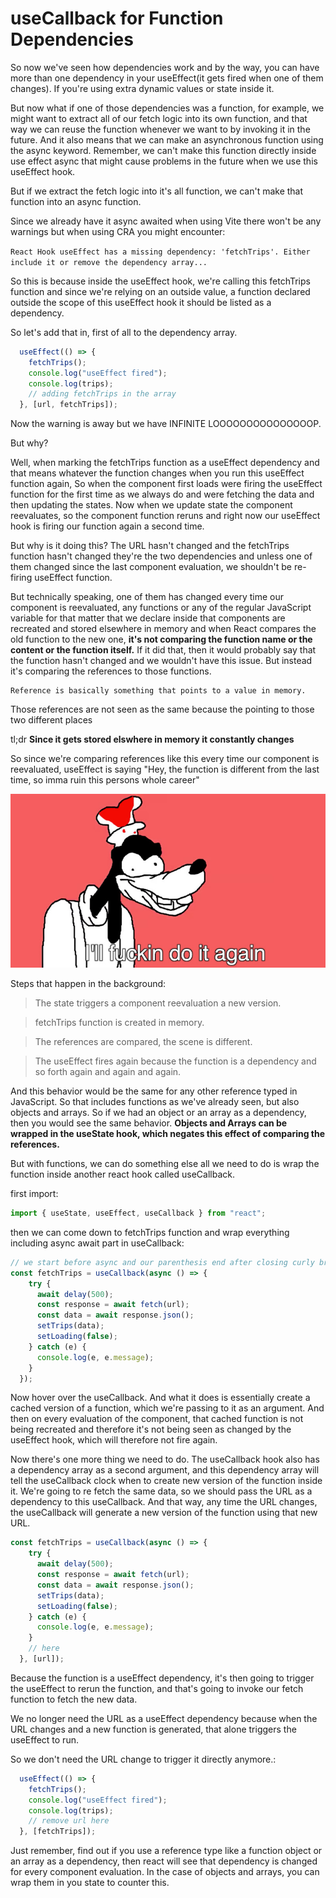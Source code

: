 # useCallback for Function Dependencies

So now we've seen how dependencies work and by the way, you can have more than one dependency in your useEffect(it gets fired when one of them changes). If you're using extra dynamic values or state inside it.

But now what if one of those dependencies was a function, for example, we might want to extract all of our fetch logic into its own function, and that way we can reuse the function whenever we want to by invoking it in the future. And it also means that we can make an asynchronous function using the async keyword. Remember, we can't make this function directly inside use effect async that might cause problems in the future when we use this useEffect hook.

But if we extract the fetch logic into it's all function, we can't make that function into an async function.

Since we already have it async awaited when using Vite there won't be any warnings but when using CRA you might encounter: 

```React Hook useEffect has a missing dependency: 'fetchTrips'. Either include it or remove the dependency array...```

So this is because inside the useEffect hook, we're calling this fetchTrips function and since we're relying on an outside value, a function declared outside the scope of this useEffect hook it should be listed as a dependency.

So let's add that in, first of all to the dependency array.

```jsx
  useEffect(() => {
    fetchTrips();
    console.log("useEffect fired");
    console.log(trips);
    // adding fetchTrips in the array
  }, [url, fetchTrips]);
```

Now the warning is away but we have INFINITE LOOOOOOOOOOOOOOOP.

But why?

Well, when marking the fetchTrips function as a useEffect dependency and that means whatever the function changes when you run this useEffect function again,
So when the component first loads were firing the useEffect function for the first time as we always do and were fetching the data and then updating the states.
Now when we update state the component reevaluates, so the component function reruns and right now our useEffect hook is firing our function again a second time.

But why is it doing this? The URL hasn't changed and the fetchTrips function hasn't changed they're the two dependencies and unless one of them changed since the last component evaluation, we shouldn't be re-firing useEffect function.

But technically speaking, one of them has changed every time our component is reevaluated, any functions or any of the regular JavaScript variable for that matter that we declare inside that components are recreated and stored elsewhere in memory and when React compares the old function to the new one, **it's not comparing the function name or the content or the function itself.**
If it did that, then it would probably say that the function hasn't changed and we wouldn't have this issue. But instead it's comparing the references to those functions.

    Reference is basically something that points to a value in memory.
Those references are not seen as the same because the pointing to those two different places

tl;dr **Since it gets stored elswhere in memory it constantly changes**


So since we're comparing references like this every time our component is reevaluated, useEffect is saying "Hey, the function is different from the last time, so imma ruin this persons whole career"


![Gooby Be like](./images/gooby.jpg)


Steps that happen in the background:

>The state triggers a component reevaluation a new version.

>fetchTrips function is created in memory.

>The references are compared, the scene is different.

>The useEffect fires again because the function is a dependency and so forth again and again and again.

And this behavior would be the same for any other reference typed in JavaScript.
So that includes functions as we've already seen, but also objects and arrays.
So if we had an object or an array as a dependency, then you would see the same behavior.
**Objects and Arrays can be wrapped in the useState hook, which negates this effect of comparing the references.**

But with functions, we can do something else all we need to do is wrap the function inside another react hook called useCallback.


first import:
```jsx
import { useState, useEffect, useCallback } from "react";
```

then we can come down to fetchTrips function and wrap everything including async await part in useCallback:
```jsx
// we start before async and our parenthesis end after closing curly brackets
const fetchTrips = useCallback(async () => {
    try {
      await delay(500);
      const response = await fetch(url);
      const data = await response.json();
      setTrips(data);
      setLoading(false);
    } catch (e) {
      console.log(e, e.message);
    }
  });
```
Now hover over the useCallback.
And what it does is essentially create a cached version of a function, which we're passing to it as an argument. And then on every evaluation of the component, that cached function is not being recreated and therefore it's not being seen as changed by the useEffect hook, which will therefore not fire again.

Now there's one more thing we need to do.
The useCallback hook also has a dependency array as a second argument, and this dependency array will tell the useCallback clock when to create new version of the function inside it.
We're going to re fetch the same data, so we should pass the URL as a dependency to this useCallback.
And that way, any time the URL changes, the useCallback will generate a new version of the function using that new URL.
```jsx
const fetchTrips = useCallback(async () => {
    try {
      await delay(500);
      const response = await fetch(url);
      const data = await response.json();
      setTrips(data);
      setLoading(false);
    } catch (e) {
      console.log(e, e.message);
    }
    // here
  }, [url]);
```
Because the function is a useEffect dependency, it's then going to trigger the useEffect to rerun the function, and that's going to invoke our fetch function to fetch the new data.

We no longer need the URL as a useEffect dependency because when the URL changes and a new function is generated, that alone triggers the useEffect to run.

So we don't need the URL change to trigger it directly anymore.:
```jsx
  useEffect(() => {
    fetchTrips();
    console.log("useEffect fired");
    console.log(trips);
    // remove url here
  }, [fetchTrips]);
```

Just remember, find out if you use a reference type like a function object or an array as a dependency, then react will see that dependency is changed for every component evaluation.
In the case of objects and arrays, you can wrap them in you state to counter this.